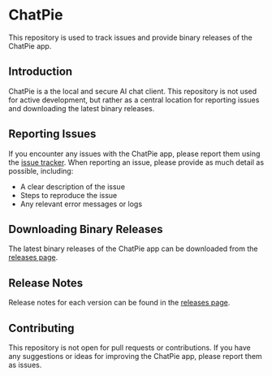 # ChatPie

This repository is used to track issues and provide binary releases of the ChatPie app.

## Introduction

ChatPie is a the local and secure AI chat client. This repository is not used for active development, but rather as a central location for reporting issues and downloading the latest binary releases.

## Reporting Issues

If you encounter any issues with the ChatPie app, please report them using the [issue tracker](https://github.com/querymindai/chatpie-app/issues). When reporting an issue, please provide as much detail as possible, including:

* A clear description of the issue
* Steps to reproduce the issue
* Any relevant error messages or logs

## Downloading Binary Releases

The latest binary releases of the ChatPie app can be downloaded from the [releases page](https://github.com/querymindai/chatpie-app/releases).

## Release Notes

Release notes for each version can be found in the [releases page](https://github.com/querymindai/chatpie-app/releases).

## Contributing

This repository is not open for pull requests or contributions. If you have any suggestions or ideas for improving the ChatPie app, please report them as issues.
